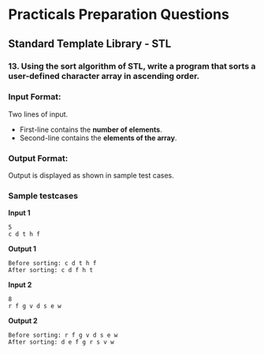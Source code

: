 # Practicals Preparation Questions
## **Standard Template Library - STL**

### 13. Using the sort algorithm of STL, write a program that sorts a user-defined character array in ascending order.


### **Input Format:**
Two lines of input.
  - First-line contains the **number of elements**.
  - Second-line contains the **elements of the array**.

### **Output Format:**
Output is displayed as shown in sample test cases.

### **Sample testcases**

**Input 1**
```
5
c d t h f 
```
**Output 1**
```
Before sorting: c d t h f 
After sorting: c d f h t 
```

**Input 2**
```
8
r f g v d s e w
```
**Output 2**
```
Before sorting: r f g v d s e w 
After sorting: d e f g r s v w 
```